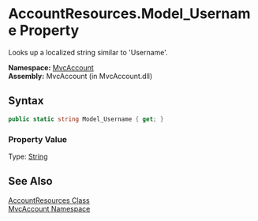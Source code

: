 AccountResources.Model_Username Property
========================================
Looks up a localized string similar to 'Username'.

**Namespace:** [MvcAccount][1]  
**Assembly:** MvcAccount (in MvcAccount.dll)

Syntax
------

```csharp
public static string Model_Username { get; }
```

### Property Value
Type: [String][2]

See Also
--------
[AccountResources Class][3]  
[MvcAccount Namespace][1]  

[1]: ../README.md
[2]: http://msdn.microsoft.com/en-us/library/s1wwdcbf
[3]: README.md